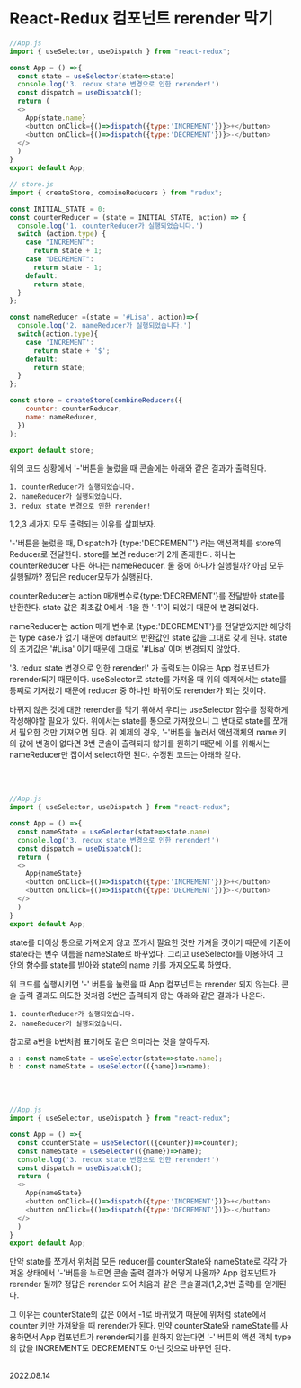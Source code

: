 # React-Redux 컴포넌트 rerender 막기

```js
//App.js
import { useSelector, useDispatch } from "react-redux";

const App = () =>{ 
  const state = useSelector(state=>state)
  console.log('3. redux state 변경으로 인한 rerender!')
  const dispatch = useDispatch();
  return (
  <>
    App{state.name}
    <button onClick={()=>dispatch({type:'INCREMENT'})}>+</button>
    <button onClick={()=>dispatch({type:'DECREMENT'})}>-</button>
  </>
  )
}
export default App;
```

```js
// store.js
import { createStore, combineReducers } from "redux";

const INITIAL_STATE = 0;
const counterReducer = (state = INITIAL_STATE, action) => {
  console.log('1. counterReducer가 실행되었습니다.')
  switch (action.type) {
    case "INCREMENT":
      return state + 1;
    case "DECREMENT":
      return state - 1;
    default:
      return state;
  }
};

const nameReducer =(state = '#Lisa', action)=>{
  console.log('2. nameReducer가 실행되었습니다.')
  switch(action.type){
    case 'INCREMENT':
      return state + '$';
    default:
      return state;
  }
};

const store = createStore(combineReducers({
    counter: counterReducer,
    name: nameReducer,
  })
);

export default store;
```

위의 코드 상황에서 '-'버튼을 눌렀을 때 콘솔에는 아래와 같은 결과가 출력된다.

```
1. counterReducer가 실행되었습니다.
2. nameReducer가 실행되었습니다.
3. redux state 변경으로 인한 rerender!
```

1,2,3 세가지 모두 출력되는 이유를 살펴보자.

'-'버튼을 눌렀을 때, Dispatch가 {type:'DECREMENT'} 라는 액션객체를 store의 Reducer로 전달한다. store를 보면 reducer가 2개 존재한다. 하나는 counterReducer 다른 하나는 nameReducer. 둘 중에 하나가 실행될까? 아님 모두 실행될까? 정답은 reducer모두가 실행된다. 

counterReducer는 action 매개변수로{type:'DECREMENT'}를 전달받아 state를 반환한다. state 값은 최초값 0에서 -1을 한 '-1'이 되었기 때문에 변경되었다.

nameReducer는 action 매개 변수로 {type:'DECREMENT'}를 전달받았지만 해당하는 type case가 없기 때문에 default의 반환값인 state 값을 그대로 갖게 된다. state의 초기값은 '#Lisa' 이기 때문에 그대로 '#Lisa' 이며 변경되지 않았다.

'3. redux state 변경으로 인한 rerender!' 가 출력되는 이유는 App 컴포넌트가 rerender되기 때문이다. useSelector로 state를 가져올 때 위의 예제에서는 state를 통째로 가져왔기 때문에 reducer 중 하나만 바뀌어도 rerender가 되는 것이다.

바뀌지 않은 것에 대한 rerender를 막기 위해서 우리는 useSelector 함수를 정확하게 작성해야할 필요가 있다. 위에서는 state를 통으로 가져왔으니 그 반대로 state를 쪼개서 필요한 것만 가져오면 된다. 위 예제의 경우, '-'버튼을 눌러서 액션객체의 name 키의 값에 변경이 없다면 3번 콘솔이 출력되지 않기를 원하기 때문에 이를 위해서는 nameReducer만 잡아서 select하면 된다. 수정된 코드는 아래와 같다.

<br/><br/>

```js
//App.js
import { useSelector, useDispatch } from "react-redux";

const App = () =>{ 
  const nameState = useSelector(state=>state.name)
  console.log('3. redux state 변경으로 인한 rerender!')
  const dispatch = useDispatch();
  return (
  <>
    App{nameState}
    <button onClick={()=>dispatch({type:'INCREMENT'})}>+</button>
    <button onClick={()=>dispatch({type:'DECREMENT'})}>-</button>
  </>
  )
}
export default App;
```
state를 더이상 통으로 가져오지 않고 쪼개서 필요한 것만 가져올 것이기 때문에 기존에 state라는 변수 이름을 nameState로 바꾸었다. 그리고 useSelector를 이용하여 그 안의 함수를 state를 받아와 state의 name 키를 가져오도록 하였다.

위 코드를 실행시키면 '-' 버튼을 눌렀을 때 App 컴포넌트는 rerender 되지 않는다. 콘솔 출력 결과도 의도한 것처럼 3번은 출력되지 않는 아래와 같은 결과가 나온다.
```
1. counterReducer가 실행되었습니다.
2. nameReducer가 실행되었습니다.
```

참고로 a번을 b번처럼 표기해도 같은 의미라는 것을 알아두자.
```js
a : const nameState = useSelector(state=>state.name);
b : const nameState = useSelector(({name})=>name);
```

<br/><br/>

```js
//App.js
import { useSelector, useDispatch } from "react-redux";

const App = () =>{ 
  const counterState = useSelector(({counter})=>counter);
  const nameState = useSelector(({name})=>name);
  console.log('3. redux state 변경으로 인한 rerender!')
  const dispatch = useDispatch();
  return (
  <>
    App{nameState}
    <button onClick={()=>dispatch({type:'INCREMENT'})}>+</button>
    <button onClick={()=>dispatch({type:'DECREMENT'})}>-</button>
  </>
  )
}
export default App;
```
만약 state를 쪼개서 위처럼 모든 reducer를 counterState와 nameState로 각각 가져온 상태에서 '-'버튼을 누르면 콘솔 출력 결과가 어떻게 나올까? App 컴포넌트가 rerender 될까? 정답은 rerender 되어 처음과 같은 콘솔결과(1,2,3번 출력)를 얻게된다.

그 이유는 counterState의 값은 0에서 -1로 바뀌었기 때문에 위처럼 state에서 counter 키만 가져왔을 때 rerender가 된다. 만약 counterState와 nameState를 사용하면서 App 컴포넌트가 rerender되기를 원하지 않는다면 '-' 버튼의 액션 객체 type의 값을 INCREMENT도 DECREMENT도 아닌 것으로 바꾸면 된다.

<br/>
2022.08.14